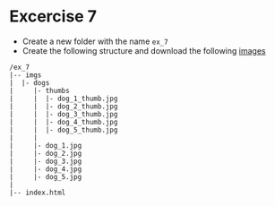 # Excercise 7

* Create a new folder with the name `ex_7`
* Create the following structure and download the following [images](../../resources/images/html)
```
/ex_7
|-- imgs
|  |- dogs
|     |- thumbs
|     |  |- dog_1_thumb.jpg
|     |  |- dog_2_thumb.jpg
|     |  |- dog_3_thumb.jpg
|     |  |- dog_4_thumb.jpg
|     |  |- dog_5_thumb.jpg
|     |
|     |- dog_1.jpg
|     |- dog_2.jpg
|     |- dog_3.jpg
|     |- dog_4.jpg
|     |- dog_5.jpg
|
|-- index.html
```
